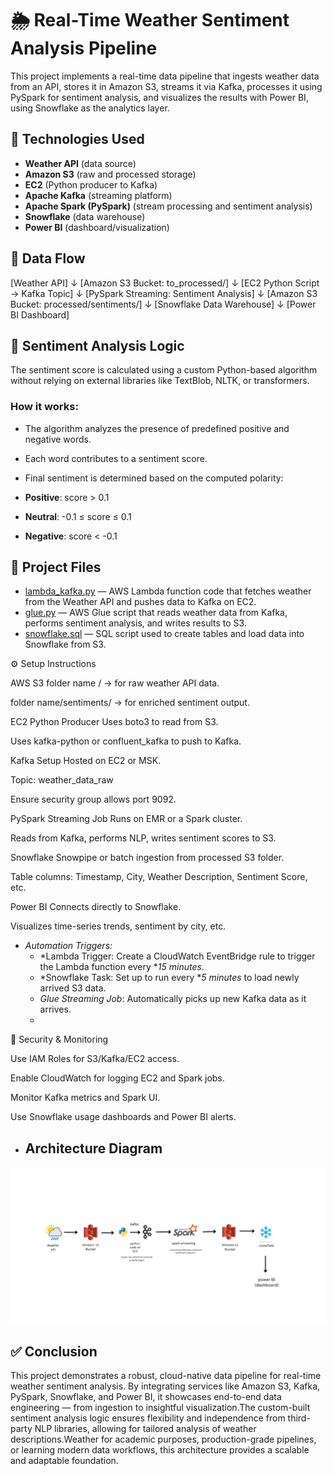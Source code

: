 # 🌦️ Real-Time Weather Sentiment Analysis Pipeline

This project implements a real-time data pipeline that ingests weather data from an API, stores it in Amazon S3, streams it via Kafka, processes it using PySpark for sentiment analysis, and visualizes the results with Power BI, using Snowflake as the analytics layer.


## 🔧 Technologies Used

- **Weather API** (data source)
- **Amazon S3** (raw and processed storage)
- **EC2** (Python producer to Kafka)
- **Apache Kafka** (streaming platform)
- **Apache Spark (PySpark)** (stream processing and sentiment analysis)
- **Snowflake** (data warehouse)
- **Power BI** (dashboard/visualization)


## 🔄 Data Flow


[Weather API]
      ↓
[Amazon S3 Bucket: to_processed/]
      ↓
[EC2 Python Script → Kafka Topic]
      ↓
[PySpark Streaming: Sentiment Analysis]
      ↓
[Amazon S3 Bucket: processed/sentiments/]
      ↓
[Snowflake Data Warehouse]
      ↓
[Power BI Dashboard]



## 🧠 Sentiment Analysis Logic

The sentiment score is calculated using a custom Python-based algorithm without relying on external libraries like TextBlob, NLTK, or transformers.

### How it works:
- The algorithm analyzes the presence of predefined positive and negative words.
- Each word contributes to a sentiment score.
- Final sentiment is determined based on the computed polarity:

- **Positive**: score > 0.1  
- **Neutral**: -0.1 ≤ score ≤ 0.1  
- **Negative**: score < -0.1  




## 📂 Project Files

- [lambda_kafka.py](lambda_kafka.py) — AWS Lambda function code that fetches weather from the Weather API and pushes data to Kafka on EC2.
- [glue.py](glue.py) — AWS Glue script that reads weather data from Kafka, performs sentiment analysis, and writes results to S3.
- [snowflake.sql](snowflake.sql) — SQL script used to create tables and load data into Snowflake from S3.



⚙️ Setup Instructions

AWS S3
folder name / → for raw weather API data.

folder name/sentiments/ → for enriched sentiment output.

EC2 Python Producer
Uses boto3 to read from S3.

Uses kafka-python or confluent_kafka to push to Kafka.

Kafka Setup
Hosted on EC2 or MSK.

Topic: weather_data_raw

Ensure security group allows port 9092.

PySpark Streaming Job
Runs on EMR or a Spark cluster.

Reads from Kafka, performs NLP, writes sentiment scores to S3.

Snowflake
Snowpipe or batch ingestion from processed S3 folder.

Table columns: Timestamp, City, Weather Description, Sentiment Score, etc.

Power BI
Connects directly to Snowflake.

Visualizes time-series trends, sentiment by city, etc.


- *Automation Triggers:*
  - *Lambda Trigger: Create a CloudWatch EventBridge rule to trigger the Lambda function every **15 minutes*.
  - *Snowflake Task: Set up to run every **5 minutes* to load newly arrived S3 data.
  - *Glue Streaming Job*: Automatically picks up new Kafka data as it arrives.
  - 

🔐 Security & Monitoring

Use IAM Roles for S3/Kafka/EC2 access.

Enable CloudWatch for logging EC2 and Spark jobs.

Monitor Kafka metrics and Spark UI.

Use Snowflake usage dashboards and Power BI alerts.


- ## Architecture Diagram

![Architecture](architecture.jpge)



## ✅ Conclusion

This project demonstrates a robust, cloud-native data pipeline for real-time weather sentiment analysis. By integrating services like Amazon S3, Kafka, PySpark, Snowflake, and Power BI, it showcases end-to-end data engineering — from ingestion to insightful visualization.The custom-built sentiment analysis logic ensures flexibility and independence from third-party NLP libraries, allowing for tailored analysis of weather descriptions.Weather for academic purposes, production-grade pipelines, or learning modern data workflows, this architecture provides a scalable and adaptable foundation.


